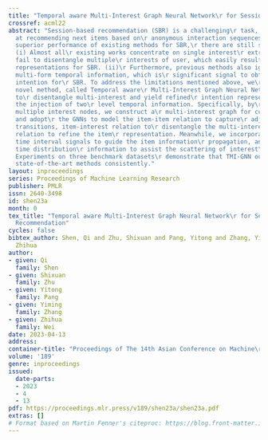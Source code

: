 ```yaml
---
title: "Temporal aware Multi-Interest Graph Neural Network\r for Session-based Recommendation"
crossref: acml22
abstract: "Session-based recommendation (SBR) is a challenging\r task, which aims
  at recommending next items based on\r anonymous interaction sequences. Despite the\r
  superior performance of existing methods for SBR,\r there are still several limitations:
  (i) Almost all\r existing works concentrate on single interest\r extraction and
  fail to disentangle multiple\r interests of user, which easily results in\r suboptimal
  representations for SBR. (ii)\r Furthermore, previous methods also ignore the\r
  multi-form temporal information, which is\r significant signal to obtain current
  intention for\r SBR. To address the limitations mentioned above, we\r propose a
  novel method, called Temporal aware\r Multi-Interest Graph Neural Network (TMI-GNN)
  to\r disentangle multi-interest and yield refined\r intention representations with
  the injection of two\r level temporal information. Specifically, by\r appending
  multiple interest nodes, we construct a\r multi-interest graph for current session,
  and adopt\r the GNNs to model the item-item relation to capture\r adjacent item
  transitions, item-interest relation to\r disentangle the multi-interests, and interest-item\r
  relation to refine the item\r representation. Meanwhile, we incorporate item-level\r
  time interval signals to guide the item information\r propagation, and interest-level
  time distribution\r information to assist the scattering of interest\r information.
  Experiments on three benchmark datasets\r demonstrate that TMI-GNN outperforms other\r
  state-of-the-art methods consistently."
layout: inproceedings
series: Proceedings of Machine Learning Research
publisher: PMLR
issn: 2640-3498
id: shen23a
month: 0
tex_title: "Temporal aware Multi-Interest Graph Neural Network\r for Session-based
  Recommendation"
cycles: false
bibtex_author: Shen, Qi and Zhu, Shixuan and Pang, Yitong and Zhang, Yiming and Wei,
  Zhihua
author:
- given: Qi
  family: Shen
- given: Shixuan
  family: Zhu
- given: Yitong
  family: Pang
- given: Yiming
  family: Zhang
- given: Zhihua
  family: Wei
date: 2023-04-13
address:
container-title: "Proceedings of The 14th Asian Conference on Machine\r Learning"
volume: '189'
genre: inproceedings
issued:
  date-parts:
  - 2023
  - 4
  - 13
pdf: https://proceedings.mlr.press/v189/shen23a/shen23a.pdf
extras: []
# Format based on Martin Fenner's citeproc: https://blog.front-matter.io/posts/citeproc-yaml-for-bibliographies/
---
```

